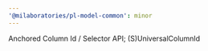 ```yaml
---
'@milaboratories/pl-model-common': minor
---
```


Anchored Column Id / Selector API; (S)UniversalColumnId
